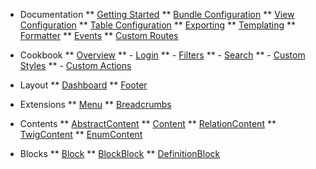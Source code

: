 * Documentation
** [Getting Started](/)
** [Bundle Configuration](bundle-configuration.md)
** [View Configuration](view-configuration.md)
** [Table Configuration](table-configuration.md)
** [Exporting](exporting.md)
** [Templating](templating.md)
** [Formatter](formatter.md)
** [Events](events.md)
** [Custom Routes](custom-routes.md)

* Cookbook
** [Overview](cookbook/overview.md)
** - [Login](cookbook/login.md)
** - [Filters](cookbook/filters.md)
** - [Search](cookbook/search.md)
** - [Custom Styles](cookbook/custom_styles.md)
** - [Custom Actions](cookbook/custom_actions.md)

* Layout
** [Dashboard](extensions/dashboard.md)
** [Footer](extensions/footer.md)

* Extensions
** [Menu](extensions/menu.md)
** [Breadcrumbs](extensions/breadcrumbs.md)

* Contents
** [AbstractContent](/contents/abstract-content.md)
** [Content](/contents/content.md)
** [RelationContent](/contents/relation-content.md)
** [TwigContent](/contents/twig-content.md)
** [EnumContent](/contents/enum-content.md)

* Blocks
** [Block](/blocks/block.md)
** [BlockBlock](/blocks/block-block.md)
** [DefinitionBlock](/blocks/definition-block.md)
